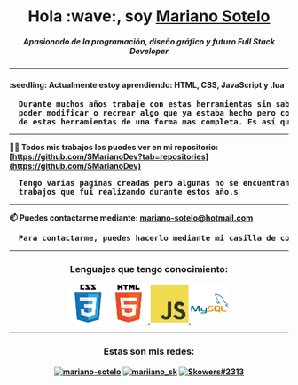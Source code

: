<h1 align="center">Hola :wave:, soy <ins>Mariano Sotelo</ins></h1>

<h5 align="center">Apasionado de la programación, diseño gráfico y futuro Full Stack Developer</h5>
<hr/>
<h4>:seedling: Actualmente estoy aprendiendo: <b>HTML, CSS, JavaScript y .lua<b><br/></h4>
  <pre>
  Durante muchos años trabaje con estas herramientas sin saber completamente como funcionaban, siempre me las ingenie para 
  poder modificar o recrear algo que ya estaba hecho pero con el tiempo me decidí empezar a aprender un poco mas cada una
  de estas herramientas de una forma mas completa. Es así que me encuentro estudiando la carrera de Full Stack Developer. </pre>
 <hr/>  
   
:man_technologist: Todos mis trabajos los puedes ver en mi repositorio: [https://github.com/SMarianoDev?tab=repositories](https://github.com/SMarianoDev)<br/>
  <pre>
  Tengo varias paginas creadas pero algunas no se encuentran en mi repositorio. Tratare de ir actualizando con los 
  trabajos que fui realizando durante estos año.s</pre>
  <hr/>  
  
:mailbox: Puedes contactarme mediante: **mariano-sotelo@hotmail.com**
  <pre>
  Para contactarme, puedes hacerlo mediante mi casilla de correo, para tener un contacto mucho mas profesional y dedicado.</pre>
  <hr/>  
<h3 align="center">Lenguajes que tengo conocimiento:</h3>
<p align="center"> <img src="https://raw.githubusercontent.com/devicons/devicon/master/icons/css3/css3-original-wordmark.svg" alt="css3" width="70" height="70" title:"CSS3"/> </a> <a href="https://www.w3.org/html/" target="_blank" rel="noreferrer"> <img src="https://raw.githubusercontent.com/devicons/devicon/master/icons/html5/html5-original-wordmark.svg" alt="html5" width="70" height="70" title:"HTML5"/> </a> <a href="https://developer.mozilla.org/en-US/docs/Web/JavaScript" target="_blank" rel="noreferrer"> <img src="https://raw.githubusercontent.com/devicons/devicon/master/icons/javascript/javascript-original.svg" alt="javascript" width="70" height="70" title:"JavaScript"/> </a> <a href="https://www.mysql.com/" target="_blank" rel="noreferrer"> <img src="https://raw.githubusercontent.com/devicons/devicon/master/icons/mysql/mysql-original-wordmark.svg" alt="mysql" width="70" height="70" title:"MySql"/> </a> </p>
   <hr/>  
  
<h3 align="center">Estas son mis redes:</h3>
<p align="center">
<a href="https://linkedin.com/in/mariano-sotelo" target="blank"><img align="center" src="https://raw.githubusercontent.com/rahuldkjain/github-profile-readme-generator/master/src/images/icons/Social/linked-in-alt.svg" alt="mariano-sotelo" height="30" width="40" /></a>
<a href="https://instagram.com/mariiano_sk" target="blank"><img align="center" src="https://raw.githubusercontent.com/rahuldkjain/github-profile-readme-generator/master/src/images/icons/Social/instagram.svg" alt="mariiano_sk" height="30" width="40" /></a>
<a href="https://discord.gg/Skowers#2313" target="blank"><img align="center" src="https://raw.githubusercontent.com/rahuldkjain/github-profile-readme-generator/master/src/images/icons/Social/discord.svg" alt="Skowers#2313" height="30" width="40" /></a>
</p>
